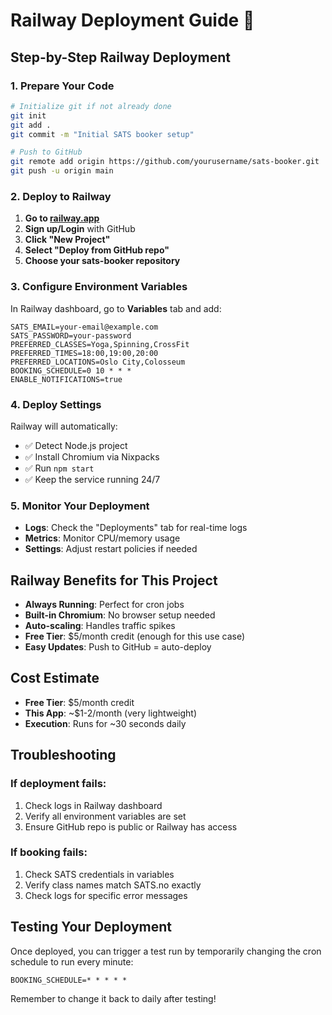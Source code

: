 # Railway Deployment Guide 🚂

## Step-by-Step Railway Deployment

### 1. Prepare Your Code
```bash
# Initialize git if not already done
git init
git add .
git commit -m "Initial SATS booker setup"

# Push to GitHub
git remote add origin https://github.com/yourusername/sats-booker.git
git push -u origin main
```

### 2. Deploy to Railway

1. **Go to [railway.app](https://railway.app)**
2. **Sign up/Login** with GitHub
3. **Click "New Project"**
4. **Select "Deploy from GitHub repo"**
5. **Choose your sats-booker repository**

### 3. Configure Environment Variables

In Railway dashboard, go to **Variables** tab and add:

```
SATS_EMAIL=your-email@example.com
SATS_PASSWORD=your-password
PREFERRED_CLASSES=Yoga,Spinning,CrossFit
PREFERRED_TIMES=18:00,19:00,20:00
PREFERRED_LOCATIONS=Oslo City,Colosseum
BOOKING_SCHEDULE=0 10 * * *
ENABLE_NOTIFICATIONS=true
```

### 4. Deploy Settings

Railway will automatically:
- ✅ Detect Node.js project
- ✅ Install Chromium via Nixpacks
- ✅ Run `npm start` 
- ✅ Keep the service running 24/7

### 5. Monitor Your Deployment

- **Logs**: Check the "Deployments" tab for real-time logs
- **Metrics**: Monitor CPU/memory usage
- **Settings**: Adjust restart policies if needed

## Railway Benefits for This Project

- **Always Running**: Perfect for cron jobs
- **Built-in Chromium**: No browser setup needed
- **Auto-scaling**: Handles traffic spikes
- **Free Tier**: $5/month credit (enough for this use case)
- **Easy Updates**: Push to GitHub = auto-deploy

## Cost Estimate

- **Free Tier**: $5/month credit
- **This App**: ~$1-2/month (very lightweight)
- **Execution**: Runs for ~30 seconds daily

## Troubleshooting

### If deployment fails:
1. Check logs in Railway dashboard
2. Verify all environment variables are set
3. Ensure GitHub repo is public or Railway has access

### If booking fails:
1. Check SATS credentials in variables
2. Verify class names match SATS.no exactly
3. Check logs for specific error messages

## Testing Your Deployment

Once deployed, you can trigger a test run by temporarily changing the cron schedule to run every minute:

```
BOOKING_SCHEDULE=* * * * *
```

Remember to change it back to daily after testing!